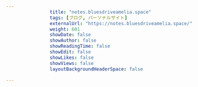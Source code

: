 ---
                title: "notes.bluesdriveamelia.space"
                tags: [ブログ, パーソナルサイト]
                externalUrl: "https://notes.bluesdriveamelia.space/"
                weight: 601
                showDate: false
                showAuthor: false
                showReadingTime: false
                showEdit: false
                showLikes: false
                showViews: false
                layoutBackgroundHeaderSpace: false
                ---

